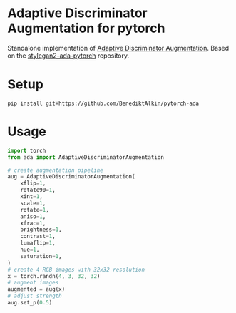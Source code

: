 # Adaptive Discriminator Augmentation for pytorch

Standalone implementation of [Adaptive Discriminator Augmentation](https://arxiv.org/abs/2006.06676). 
Based on the [stylegan2-ada-pytorch](https://github.com/NVlabs/stylegan2-ada-pytorch) repository.

# Setup
`pip install git+https://github.com/BenediktAlkin/pytorch-ada`

# Usage

```python
import torch
from ada import AdaptiveDiscriminatorAugmentation

# create augmentation pipeline
aug = AdaptiveDiscriminatorAugmentation(
    xflip=1, 
    rotate90=1,
    xint=1, 
    scale=1, 
    rotate=1, 
    aniso=1,
    xfrac=1, 
    brightness=1, 
    contrast=1, 
    lumaflip=1,
    hue=1, 
    saturation=1,
)
# create 4 RGB images with 32x32 resolution
x = torch.randn(4, 3, 32, 32)
# augment images
augmented = aug(x)
# adjust strength
aug.set_p(0.5)
```
